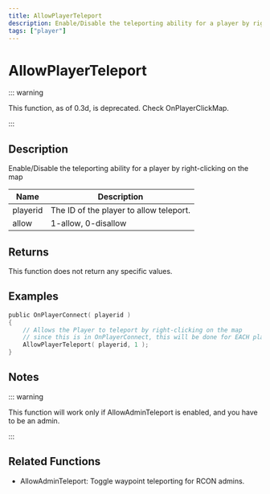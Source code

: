 ```yaml
---
title: AllowPlayerTeleport
description: Enable/Disable the teleporting ability for a player by right-clicking on the map.
tags: ["player"]
---
```


# AllowPlayerTeleport

<TagLinks />

::: warning

This function, as of 0.3d, is deprecated. Check OnPlayerClickMap.

:::

## Description

Enable/Disable the teleporting ability for a player by right-clicking on the map

| Name     | Description                             |
| -------- | --------------------------------------- |
| playerid | The ID of the player to allow teleport. |
| allow    | 1-allow, 0-disallow                     |

## Returns

This function does not return any specific values.

## Examples

```c
public OnPlayerConnect( playerid )
{
    // Allows the Player to teleport by right-clicking on the map
    // since this is in OnPlayerConnect, this will be done for EACH player
    AllowPlayerTeleport( playerid, 1 );
}
```

## Notes

::: warning

This function will work only if AllowAdminTeleport is enabled, and you have to be an admin.

:::

## Related Functions

- AllowAdminTeleport: Toggle waypoint teleporting for RCON admins.
